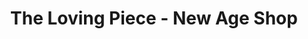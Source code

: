 ---
title: "The Loving Piece - New Age Shop"
url: /easton/the-loving-piece-new-age-shop/
shop: shop
---